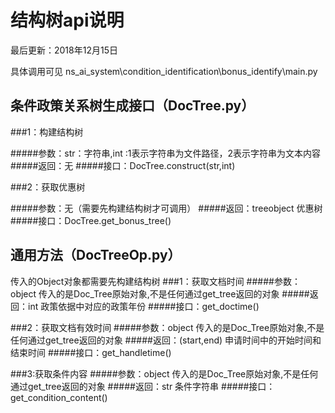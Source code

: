 # 结构树api说明

最后更新：2018年12月15日

具体调用可见 ns_ai_system\condition_identification\bonus_identify\main.py


## 条件政策关系树生成接口（DocTree.py）

###1：构建结构树

#####参数：str：字符串,int :1表示字符串为文件路径，2表示字符串为文本内容
#####返回：无
#####接口：DocTree.construct(str,int)

###2：获取优惠树

#####参数：无（需要先构建结构树才可调用）
#####返回：treeobject 优惠树
#####接口：DocTree.get_bonus_tree()

## 通用方法（DocTreeOp.py）
传入的Object对象都需要先构建结构树
###1：获取文档时间
#####参数：object 传入的是Doc_Tree原始对象,不是任何通过get_tree返回的对象
#####返回：int 政策依据中对应的政策年份
#####接口：get_doctime()

###2：获取文档有效时间
#####参数：object 传入的是Doc_Tree原始对象,不是任何通过get_tree返回的对象
#####返回：(start,end) 申请时间中的开始时间和结束时间
#####接口：get_handletime()

###3:获取条件内容
#####参数：object 传入的是Doc_Tree原始对象,不是任何通过get_tree返回的对象
#####返回：str 条件字符串
#####接口：get_condition_content()
